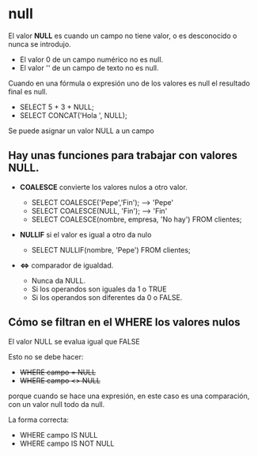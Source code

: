 null
====

El valor **NULL** es cuando un campo no tiene valor, o es desconocido o nunca se introdujo.

  - El valor 0 de un campo numérico no es null.
  - El valor '' de un campo de texto no es null.

Cuando en una fórmula o expresión uno de los valores es null el resultado final es null.

  - SELECT 5 + 3 + NULL;
  - SELECT CONCAT('Hola ', NULL);

Se puede asignar un valor NULL a un campo  

## Hay unas funciones para trabajar con valores NULL.

  - **COALESCE** convierte los valores nulos a otro valor.  

    - SELECT COALESCE('Pepe','Fin'); --> 'Pepe'
    - SELECT COALESCE(NULL, 'Fin'); --> 'Fin'
    - SELECT COALESCE(nombre, empresa, 'No hay') FROM clientes;

  - **NULLIF** si el valor es igual a otro da nulo

    - SELECT NULLIF(nombre, 'Pepe') FROM clientes;

  - **<=>** comparador de igualdad.
  
    - Nunca da NULL.
    - Si los operandos son iguales da 1 o TRUE
    - Si los operandos son diferentes da 0 o FALSE.

## Cómo se filtran en el WHERE los valores nulos

El valor NULL se evalua igual que FALSE

  Esto no se debe hacer:
  - ~~WHERE campo = NULL~~
  - ~~WHERE campo <> NULL~~

  porque cuando se hace una expresión, en este caso es una comparación, con un valor null todo da null.

La forma correcta:
  - WHERE campo IS NULL
  - WHERE campo IS NOT NULL
